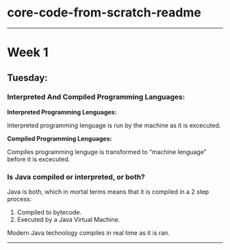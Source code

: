 # core-code-from-scratch-readme

---
# Week 1

## Tuesday:

### Interpreted And Compiled Programming Languages:

**Interpreted Programming Lenguages:** 

Interpreted programming lenguage is run by the machine as it is excecuted. 

**Compiled Programming Lenguages:** 

Compiles programming lenguge is transformed to “machine lenguage” before it is excecuted.

### Is Java compiled or interpreted, or both?

Java is both, which in mortal terms means that it is compiled in a 2 step process: 

1. Compiled to bytecode.
2. Executed by a Java Virtual Machine. 

Modern Java technology compiles in real time as it is ran.






---
